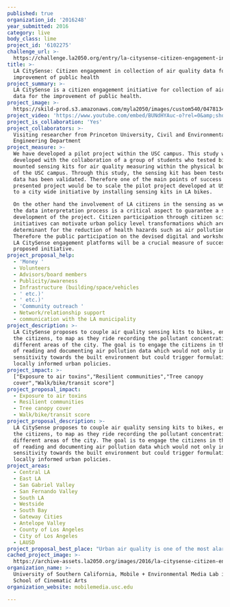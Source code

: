 ```yaml
---
published: true
organization_id: '2016248'
year_submitted: 2016
category: live
body_class: lime
project_id: '6102275'
challenge_url: >-
  https://challenge.la2050.org/entry/la-citysense-citizen-engagement-in-collection-of-air-quality-data-for-improvement-of-public-health
title: >-
  LA CitySense: Citizen engagement in collection of air quality data for
  improvement of public health
project_summary: >-
  LA CitySense is a citizen engagement initiative for collection of air quality
  data for the improvement of public health.
project_image: >-
  https://skild-prod.s3.amazonaws.com/myla2050/images/custom540/0478134165741-team90.png
project_video: 'https://www.youtube.com/embed/BUNdHYAuc-o?rel=0&amp;showinfo=0'
project_is_collaboration: 'Yes'
project_collaborators: >-
  Visiting researcher from Princeton University, Civil and Environmental
  Engineering Department
project_measure: >-
  We have developed a pilot project within the USC campus. This study was
  developed with the collaboration of a group of students who tested bike
  mounted sensing kits for air quality measuring within the physical boundaries
  of the USC campus. Through this study, the sensing kit has been tested and the
  data has been validated. Therefore one of the main points of success for the
  presented project would be to scale the pilot project developed at USC campus
  to a city wide initiative by installing sensing kits in LA bikes. 

  On the other hand the involvement of LA citizens in the sensing as well as in
  the data interpretation process is a critical aspect to guarantee a successful
  development of the project. Citizen participation through citizen science
  initiatives can motivate urban policy level transformations which are
  determinant for the reduction of health hazards such as air pollution.
  Therefore the public participation on the devised digital and workshop based
  LA CitySense engagement platforms will be a crucial measure of success of the
  proposed initiative.
project_proposal_help:
  - 'Money '
  - Volunteers
  - Advisors/board members
  - Publicity/awareness
  - Infrastructure (building/space/vehicles
  - ' etc.)'
  - ' etc.)'
  - 'Community outreach '
  - Network/relationship support
  - communication with the LA municipality
project_description: >-
  LA CitySense proposes to couple air quality sensing kits to bikes, enabling
  the citizens, to map as they ride recording the pollutant concentration in
  different areas of the city. The goal is to engage the citizens in the process
  of reading and documenting air pollution data which would not only increase
  sensitivity towards the built environment but could trigger formulation of
  locally informed urban policies.
project_impact: >-
  ["Exposure to air toxins","Resilient communities","Tree canopy
  cover","Walk/bike/transit score"]
project_proposal_impact:
  - Exposure to air toxins
  - Resilient communities
  - Tree canopy cover
  - Walk/bike/transit score
project_proposal_description: >-
  LA CitySense proposes to couple air quality sensing kits to bikes, enabling
  the citizens, to map as they ride recording the pollutant concentration in
  different areas of the city. The goal is to engage the citizens in the process
  of reading and documenting air pollution data which would not only increase
  sensitivity towards the built environment but could trigger formulation of
  locally informed urban policies.
project_areas:
  - Central LA
  - East LA
  - San Gabriel Valley
  - San Fernando Valley
  - South LA
  - Westside
  - South Bay
  - Gateway Cities
  - Antelope Valley
  - County of Los Angeles
  - City of Los Angeles
  - LAUSD
project_proposal_best_place: "Urban air quality is one of the most alarming problems of contemporary cities. The World Health Organization reported that “in 2012, around 7 million people died – one in eight of the total global deaths – as a result of air pollution. This finding confirms that air pollution is now the world’s largest single environmental health risk” (WHO 2014). It is well known that air quality is primarily an urban problem. Therefore strategies to improve air quality in cities would introduce tremendous health and comfort benefits for their citizens. \nGiven the high reliance on the private vehicle, LA is one of the most polluted urban enclaves in the US. In this context, and with our increasing awareness of the negative effect air pollution can play in human health, initiatives that contribute to the improvement of air quality in the city of LA are paramount. \nWith the ambition to increase social and improve the air quality of the city of LA, the proposal has two main focuses:\na)\tUrban sensing through the involvement of LA citizens in the sensing process of the air quality data of the city:\n The current data available from governmental weather stations is insufficient to understand the air quality conditions we are exposed to in our daily routines. A higher spatial resolution mapping of the environmental data is necessary to rationalize the air quality variability across the city and be able to understand the air quality we are subject to as well as the possible implications it may have  in our health. The advantage of crowd sourced air quality data acquisition resides precisely in its capacity to increase the spatial resolution through an affordable technical approach. Furthermore it also takes advantage of the LA Bike municipality project which seeks to promote the use of bicycles to reduce the vehicular emissions to the atmosphere. The sensing kits will be attached to the LA bikes to perform crowd-sourced mobile sensing. Through this approach, the spatial resolution of the recordings will be further increased, enabling the acquisition of a city wide air quality data.\nb)\tData sharing for urban action and the establishment of urban policies:\nThe data collected by all active bikers, will be shared with LA citizens to spread the air quality awareness through a city wide open platform. The management of the sensing kits as well as the rationalization of the results will be shared through citizen workshops and through discussion forums in public databases. Therefore the collected data will not only serve for scientific research but will also motivate city wide public awareness platforms to discuss the air quality conditions of the city. Mobile applications and web-based interfaces are also being developed to enable a real time visualization of the collected data. \nThe goal is to engage the citizens in the process of reading and documenting air pollution data and increase sensitivity towards the built environment."
cached_project_image: >-
  https://archive-assets.la2050.org/images/2016/la-citysense-citizen-engagement-in-collection-of-air-quality-data-for-improvement-of-public-health/skild-prod.s3.amazonaws.com/myla2050/images/custom540/0478134165741-team90.png
organization_name: >-
  University of Southern California, Mobile + Environmental Media Lab in the
  School of Cinematic Arts
organization_website: mobilemedia.usc.edu

---
```

